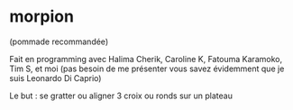 # morpion
(pommade recommandée)

Fait en programming avec Halima Cherik, Caroline K, Fatouma Karamoko, Tim S, et moi (pas besoin de me présenter vous savez évidemment que je suis Leonardo Di Caprio)

Le but : se gratter ou aligner 3 croix ou ronds sur un plateau
